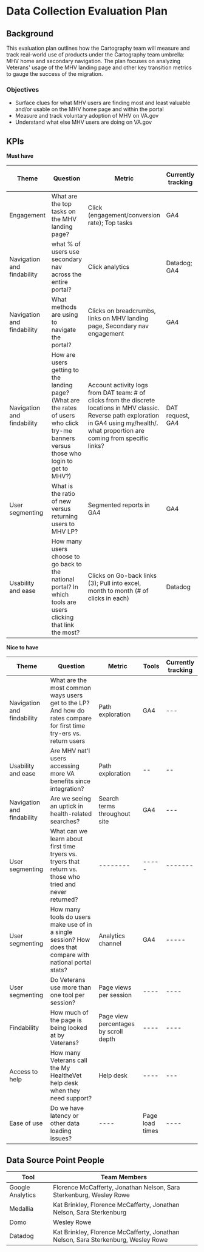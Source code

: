 # **Data Collection Evaluation Plan**

## **Background**

This evaluation plan outlines how the Cartography team will measure and track real-world use of products under the Cartography team umbrella: MHV home and secondary navigation. The plan focuses on analyzing Veterans' usage of the MHV landing page and other key transition metrics to gauge the success of the migration.

### **Objectives**

- Surface clues for what MHV users are finding most and least valuable and/or usable on the MHV home page and within the portal
- Measure and track voluntary adoption of MHV on VA.gov
- Understand what else MHV users are doing on VA.gov
  
## **KPIs**

**Must have**

| **Theme**| **Question** | **Metric** | **Currently tracking** | **Link to ticket** | **Link to instructions** | 
| --- | --- | --- | --- | --- | ---- |
| Engagement | What are the top tasks on the MHV landing page? | Click (engagement/conversion rate); Top tasks | GA4| No | 
| Navigation and findability | what % of users use secondary nav across the entire portal? |Click analytics| Datadog; GA4 |No|[Link to ticket](https://app.zenhub.com/workspaces/mhv-on-vagov-landing-page-62619a987d74510018ecc546/issues/gh/department-of-veterans-affairs/va.gov-team/89719)|
| Navigation and findability | What methods are using to navigate the portal?| Clicks on breadcrumbs, links on MHV landing page, Secondary nav engagement| GA4 | ---||
| Navigation and findability | How are users getting to the landing page? (What are the rates of users who click try-me banners versus those who login to get to MHV?) | Account activity logs from DAT team: # of clicks from the discrete locations in MHV classic. Reverse path exploration in GA4 using my/health/. what proportion are coming from specific links? | DAT request, GA4 | --- | [Link to ticket](https://app.zenhub.com/workspaces/mhv-on-vagov-landing-page-62619a987d74510018ecc546/issues/gh/department-of-veterans-affairs/va.gov-team/89722)|
| User segmenting | What is the ratio of new versus returning users to MHV LP? | Segmented reports in GA4 | GA4 | --- ||
| Usability and ease | How many users choose to go back to the national portal? In which tools are users clicking that link the most? | Clicks on Go-back links (3); Pull into excel, month to month (# of clicks in each) | Datadog | Yes | [Link to ticket](https://app.zenhub.com/workspaces/mhv-on-vagov-landing-page-62619a987d74510018ecc546/issues/gh/department-of-veterans-affairs/va.gov-team/89113)|

**Nice to have** 

| **Theme**| **Question** | **Metric** | **Tools** | **Currently tracking**| 
| --- | --- | --- | --- | --- |
| Navigation and findability| What are the most common ways users get to the LP? And how do rates compare for first time try-ers vs. return users | Path exploration | GA4 |  --- | 
| Usability and ease | Are MHV nat'l users accessing more VA benefits since integration? | Path exploration | -- | -- |
| Navigation and findability | Are we seeing an uptick in health-related searches? | Search terms throughout site | GA4 | --- | 
| User segmenting | What can we learn about first time tryers vs. tryers that return vs. those who tried and never returned? | -------- | ----- | ------- | ----------| 
| User segmenting | How many tools do users make use of in a single session? How does that compare with national portal stats? | Analytics channel | GA4 | ----- | 
| User segmenting | Do Veterans use more than one tool per session? | Page views per session | ---- | ---- | 
| Findability | How much of the page is being looked at by Veterans? | Page view percentages by scroll depth | ---- | ---- | 
| Access to help | How many Veterans call the My HealtheVet help desk when they need support?| Help desk | ---- | --- |
| Ease of use | Do we have latency or other data loading issues? | ---- | Page load times | ---- | ----- | 


## **Data Source Point People**

| **Tool** | **Team Members** |
| --- | --- |
| Google Analytics | Florence McCafferty, Jonathan Nelson, Sara Sterkenburg, Wesley Rowe |
| Medallia | Kat Brinkley, Florence McCafferty, Jonathan Nelson, Sara Sterkenburg |
| Domo | Wesley Rowe | Florence McCafferty |
| Datadog | Kat Brinkley, Florence McCafferty, Jonathan Nelson, Sara Sterkenburg, Wesley Rowe |
